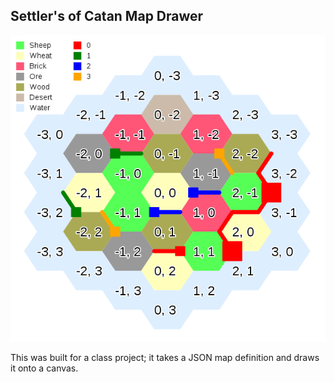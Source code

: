 ## Settler's of Catan Map Drawer

![screenshot](screenshot.png)

This was built for a class project; it takes a JSON map definition and draws it onto a canvas.
